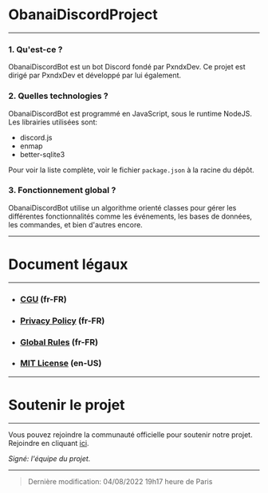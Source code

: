 # ObanaiDiscordProject

---

### 1. Qu'est-ce ?
ObanaiDiscordBot est un bot Discord fondé par PxndxDev. Ce projet est dirigé par PxndxDev et développé par lui également. 

### 2. Quelles technologies ?
ObanaiDiscordBot est programmé en JavaScript, sous le runtime NodeJS. Les librairies utilisées sont:
- discord.js
- enmap
- better-sqlite3

Pour voir la liste complète, voir le fichier `package.json` à la racine du dépôt.

### 3. Fonctionnement global ?
ObanaiDiscordBot utilise un algorithme orienté classes pour gérer les différentes fonctionnalités comme les événements, les bases de données, les commandes, et bien d'autres encore.

---

# Document légaux

---

- ### [CGU](https://github.com/PxndxDev/ObanaiDiscordBot/blob/main/TERMS.md) (fr-FR)
- ### [Privacy Policy](https://github.com/PxndxDev/ObanaiDiscordBot/blob/main/LEGAL.md) (fr-FR)
- ### [Global Rules](https://github.com/PxndxDev/ObanaiDiscordBot/blob/main/RULES.md) (fr-FR)
- ### [MIT License](https://github.com/PxndxDev/ObanaiDiscordBot/blob/main/LICENSE) (en-US)

---

# Soutenir le projet

---

Vous pouvez rejoindre la communauté officielle pour soutenir notre projet. Rejoindre en cliquant [ici](https://discord.gg/8GDpnYvRrC).

*Signé: l'équipe du projet.*

---

> Dernière modification: 04/08/2022 19h17 heure de Paris




